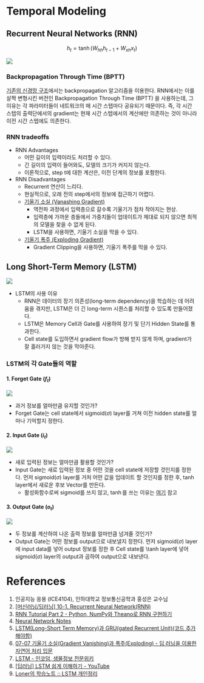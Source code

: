 # Temporal Modeling

## Recurrent Neural Networks (RNN)

$$h_t = \tanh (W_{hh}h_{t-1} + W_{xh}x_{t})$$

<img src="https://lh3.googleusercontent.com/--wG97cZk_Cw/X7csFk4ULVI/AAAAAAAAOdc/wRjtbBislMI7xF0TUxOhbk3AyPKe9YOsACLcBGAsYHQ/w443-h180/image.png" />

### Backpropagation Through Time (BPTT)
[기존의 신경망 구조](../03.%20Neural%20Networks/)에서는 backpropagation 알고리즘을 이용한다. RNN에서는 이를 살짝 변형시킨 버전인 Backpropagation Through Time (BPTT) 을 사용하는데, 그 이유는 각 파라미터들이 네트워크의 매 시간 스텝마다 공유되기 때문이다. 즉, 각 시간 스텝의 출력단에서의 gradient는 현재 시간 스텝에서의 계산에만 의존하는 것이 아니라 이전 시간 스텝에도 의존한다.

### RNN tradeoffs
- RNN Advantages
    - 어떤 길이의 입력이라도 처리할 수 있다.
    - 긴 길이의 입력이 들어와도, 모델의 크기가 커지지 않는다.
    - 이론적으로, step t에 대한 계산은, 이전 단계의 정보를 포함한다.
- RNN Disadvantages
    - Recurrent 연산이 느리다.
    - 현실적으로, 오래 전의 step에서의 정보에 접근하기 어렵다.
    - [기울기 소실 (Vanashing Gradient)](https://wikidocs.net/61375)
        - 역전파 과정에서 입력층으로 갈수록 기울기가 점차 작아지는 현상. 
        - 입력층에 가까운 층들에서 가중치들이 업데이트가 제대로 되지 않으면 최적의 모델을 찾을 수 없게 된다.
        - LSTM을 사용하면, 기울기 소실을 막을 수 있다.
    - [기울기 폭주 (Exploding Gradient)](https://wikidocs.net/61375)
        - Gradient Clipping을 사용하면, 기울기 폭주를 막을 수 있다.
    
## Long Short-Term Memory (LSTM)

<img src="https://velog.velcdn.com/images%2Fyuns_u%2Fpost%2F4ef2c3a5-832f-41be-ade8-5f4c76d13fd1%2Fimage.png" />

- LSTM의 사용 이유
    - RNN은 데이터의 장기 의존성(long-term dependency)을 학습하는 데 어려움을 겪지만, LSTM은 더 긴 long-term 시퀀스를 처리할 수 있도록 만들어졌다.
    - LSTM은 Memory Cell과 Gate를 사용하여 장기 및 단기 Hidden State를 통과한다.
    - Cell state를 도입하면서 gradient flow가 방해 받지 않게 하며, gradient가 잘 흘러가지 않는 것을 막아준다.

### LSTM의 각 Gate들의 역할

#### 1. Forget Gate ($f_{t}$)

<img src="https://imghub.insilicogen.com/media/photos/LSTM3-focus-f.png"/>

- 과거 정보를 얼마만큼 유지할 것인가?
- Forget Gate는 cell state에서 sigmoid($\sigma{}$) layer를 거쳐 이전 hidden state를 얼마나 기억할지 정한다.

#### 2. Input Gate ($i_{t}$)

<img src="https://imghub.insilicogen.com/media/photos/LSTM3-focus-i.png"/>

- 새로 입력된 정보는 얼마만큼 활용할 것인가?
- Input Gate는 새로 입력된 정보 중 어떤 것을 cell state에 저장할 것인지를 정한다. 먼저 sigmoid($\sigma{}$) layer를 거처 어떤 값을 업데이트 할 것인지를 정한 후, $\tanh$ layer에서 새로운 후보 Vector를 만든다.
    - 활성화함수로써 sigmoid를 쓰지 않고, $\tanh$를 쓰는 이유는 [여기](https://wiserloner.tistory.com/1110) 참고

#### 3. Output Gate ($o_{t}$)
    
<img src="https://imghub.insilicogen.com/media/photos/LSTM3-focus-o.png"/>

- 두 정보를 계산하여 나온 출력 정보를 얼마만큼 넘겨줄 것인가?
- Output Gate는 어떤 정보를 output으로 내보낼지 정한다. 먼저 sigmoid($\sigma{}$) layer에 input data를 넣어 output 정보를 정한 후 Cell state를 \tanh layer에 넣어 sigmoid($\sigma{}$) layer의 output과 곱하여 output으로 내보낸다.

# References
1. 인공지능 응용 (ICE4104), 인하대학교 정보통신공학과 홍성은 교수님
2. [[머신러닝/딥러닝] 10-1. Recurrent Neural Network(RNN)](https://sonsnotation.blogspot.com/2020/11/10-recurrent-neural-networkrnn.html)
3. [RNN Tutorial Part 2 - Python, NumPy와 Theano로 RNN 구현하기](http://aikorea.org/blog/rnn-tutorial-2/)
4. [Neural Network Notes](https://rstudio-pubs-static.s3.amazonaws.com/840976_c6e818a01f2c4b139e85e8074af60805.html)
5. [LSTM(Long-Short Term Memory)과 GRU(gated Recurrent Unit)(코드 추가해야함)](https://velog.io/@yuns_u/LSTMLong-Short-Term-Memory%EA%B3%BC-GRUgated-Recurrent-Unit)
6. [07-07 기울기 소실(Gradient Vanishing)과 폭주(Exploding) - 딥 러닝을 이용한 자연어 처리 입문](https://wikidocs.net/61375)
7. [LSTM - 인코덤, 생물정보 전문위키](http://www.incodom.kr/LSTM#h_a963932a2464f3866c7891e38db0e30b)
8. [[딥러닝] LSTM 쉽게 이해하기 - YouTube](https://www.youtube.com/watch?v=bX6GLbpw-A4)
9. [Loner의 학습노트 :: LSTM 개인정리](https://wiserloner.tistory.com/1110)
